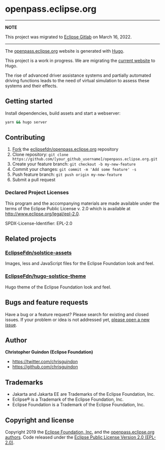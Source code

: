 # openpass.eclipse.org

---
**NOTE**

This project was migrated to [Eclipse Gitlab](https://gitlab.eclipse.org/eclipsefdn/it/websites/openpass.eclipse.org) on March 16, 2022.

---



The [openpass.eclipse.org](https://openpass.eclipse.org) website is generated with [Hugo](https://gohugo.io/documentation/).

This project is a work in progress. We are migrating the [current website](https://openpass.eclipse.org) to Hugo.

The rise of advanced driver assistance systems and partially automated driving functions leads to the need of virtual simulation to assess these systems and their effects.

## Getting started

Install dependencies, build assets and start a webserver:

```bash
yarn && hugo server
```

## Contributing

1. [Fork](https://help.github.com/articles/fork-a-repo/) the [eclipsefdn/openpass.eclipse.org](https://github.com/eclipsefdn/openpass.eclipse.org) repository
2. Clone repository: `git clone https://github.com/[your_github_username]/openpass.eclipse.org.git`
3. Create your feature branch: `git checkout -b my-new-feature`
4. Commit your changes: `git commit -m 'Add some feature' -s`
5. Push feature branch: `git push origin my-new-feature`
6. Submit a pull request

### Declared Project Licenses

This program and the accompanying materials are made available under the terms
of the Eclipse Public License v. 2.0 which is available at
http://www.eclipse.org/legal/epl-2.0.

SPDX-License-Identifier: EPL-2.0

## Related projects

### [EclipseFdn/solstice-assets](https://github.com/EclipseFdn/solstice-assets)

Images, less and JavaScript files for the Eclipse Foundation look and feel.

### [EclipseFdn/hugo-solstice-theme](https://github.com/EclipseFdn/hugo-solstice-theme)

Hugo theme of the Eclipse Foundation look and feel. 

## Bugs and feature requests

Have a bug or a feature request? Please search for existing and closed issues. If your problem or idea is not addressed yet, [please open a new issue](https://github.com/eclipsefdn/openpass.eclipse.org/issues/new).

## Author

**Christopher Guindon (Eclipse Foundation)**

- <https://twitter.com/chrisguindon>
- <https://github.com/chrisguindon>

## Trademarks

* Jakarta and Jakarta EE are Trademarks of the Eclipse Foundation, Inc.
* Eclipse® is a Trademark of the Eclipse Foundation, Inc.
* Eclipse Foundation is a Trademark of the Eclipse Foundation, Inc.

## Copyright and license

Copyright 2019 the [Eclipse Foundation, Inc.](https://www.eclipse.org) and the [openpass.eclipse.org authors](https://github.com/eclipsefdn/openpass.eclipse.org/graphs/contributors). Code released under the [Eclipse Public License Version 2.0 (EPL-2.0)](https://github.com/eclipsefdn/openpass.eclipse.org/blob/src/LICENSE).
